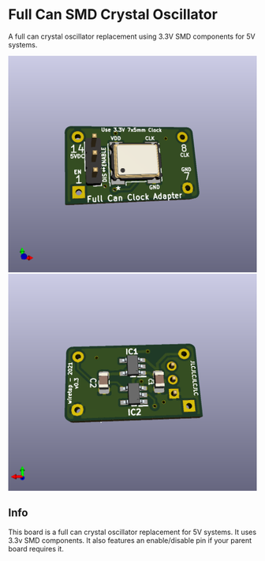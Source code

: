 # Full Can SMD Crystal Oscillator
A full can crystal oscillator replacement using 3.3V SMD components for 5V systems.

![front](front.png)
\
![back](back.png)

## Info
This board is a full can crystal oscillator replacement for 5V systems. It uses 3.3v SMD components. It also features an enable/disable pin if your parent board requires it.
